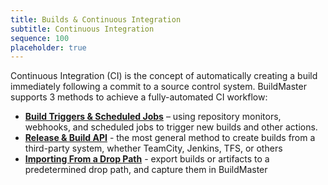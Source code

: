 ```yaml
---
title: Builds & Continuous Integration
subtitle: Continuous Integration
sequence: 100
placeholder: true
---
```


Continuous Integration (CI) is the concept of automatically creating a build immediately following a commit to a source control system. BuildMaster supports 3 methods to achieve a fully-automated CI workflow:

 - **[Build Triggers & Scheduled Jobs](continuous-integration/build-triggers-and-monitors)** – using repository monitors, webhooks, and scheduled jobs to trigger new builds and other actions.
 - **[Release &amp; Build API](/support/documentation/buildmaster/reference/api/release-and-build)** - the most general method to create builds from a third-party system, whether TeamCity, Jenkins, TFS, or others
 - **[Importing From a Drop Path](/support/documentation/buildmaster/builds/external-systems/drop-path)** - export builds or artifacts to a predetermined drop path, and capture them in BuildMaster
